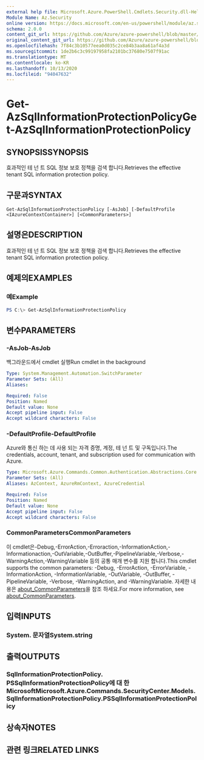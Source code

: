 ```yaml
---
external help file: Microsoft.Azure.PowerShell.Cmdlets.Security.dll-Help.xml
Module Name: Az.Security
online version: https://docs.microsoft.com/en-us/powershell/module/az.security/Get-AzSqlInformationProtectionPolicy
schema: 2.0.0
content_git_url: https://github.com/Azure/azure-powershell/blob/master/src/Security/Security/help/Get-AzSqlInformationProtectionPolicy.md
original_content_git_url: https://github.com/Azure/azure-powershell/blob/master/src/Security/Security/help/Get-AzSqlInformationProtectionPolicy.md
ms.openlocfilehash: 7f84c3b10577eea0d035c2ce84b3aa8a61af4a3d
ms.sourcegitcommit: 1de2b6c3c99197958fa2101bc37680e7507f91ac
ms.translationtype: MT
ms.contentlocale: ko-KR
ms.lasthandoff: 10/13/2020
ms.locfileid: "94047632"
---
```

# <span data-ttu-id="0ee72-101">Get-AzSqlInformationProtectionPolicy</span><span class="sxs-lookup"><span data-stu-id="0ee72-101">Get-AzSqlInformationProtectionPolicy</span></span>

## <span data-ttu-id="0ee72-102">SYNOPSIS</span><span class="sxs-lookup"><span data-stu-id="0ee72-102">SYNOPSIS</span></span>
<span data-ttu-id="0ee72-103">효과적인 테 넌 트 SQL 정보 보호 정책을 검색 합니다.</span><span class="sxs-lookup"><span data-stu-id="0ee72-103">Retrieves the effective tenant SQL information protection policy.</span></span>

## <span data-ttu-id="0ee72-104">구문과</span><span class="sxs-lookup"><span data-stu-id="0ee72-104">SYNTAX</span></span>

```
Get-AzSqlInformationProtectionPolicy [-AsJob] [-DefaultProfile <IAzureContextContainer>] [<CommonParameters>]
```

## <span data-ttu-id="0ee72-105">설명은</span><span class="sxs-lookup"><span data-stu-id="0ee72-105">DESCRIPTION</span></span>
<span data-ttu-id="0ee72-106">효과적인 테 넌 트 SQL 정보 보호 정책을 검색 합니다.</span><span class="sxs-lookup"><span data-stu-id="0ee72-106">Retrieves the effective tenant SQL information protection policy.</span></span>

## <span data-ttu-id="0ee72-107">예제의</span><span class="sxs-lookup"><span data-stu-id="0ee72-107">EXAMPLES</span></span>

### <span data-ttu-id="0ee72-108">예</span><span class="sxs-lookup"><span data-stu-id="0ee72-108">Example</span></span>
```powershell
PS C:\> Get-AzSqlInformationProtectionPolicy
```

## <span data-ttu-id="0ee72-109">변수</span><span class="sxs-lookup"><span data-stu-id="0ee72-109">PARAMETERS</span></span>

### <span data-ttu-id="0ee72-110">-AsJob</span><span class="sxs-lookup"><span data-stu-id="0ee72-110">-AsJob</span></span>
<span data-ttu-id="0ee72-111">백그라운드에서 cmdlet 실행</span><span class="sxs-lookup"><span data-stu-id="0ee72-111">Run cmdlet in the background</span></span>

```yaml
Type: System.Management.Automation.SwitchParameter
Parameter Sets: (All)
Aliases:

Required: False
Position: Named
Default value: None
Accept pipeline input: False
Accept wildcard characters: False
```

### <span data-ttu-id="0ee72-112">-DefaultProfile</span><span class="sxs-lookup"><span data-stu-id="0ee72-112">-DefaultProfile</span></span>
<span data-ttu-id="0ee72-113">Azure와 통신 하는 데 사용 되는 자격 증명, 계정, 테 넌 트 및 구독입니다.</span><span class="sxs-lookup"><span data-stu-id="0ee72-113">The credentials, account, tenant, and subscription used for communication with Azure.</span></span>

```yaml
Type: Microsoft.Azure.Commands.Common.Authentication.Abstractions.Core.IAzureContextContainer
Parameter Sets: (All)
Aliases: AzContext, AzureRmContext, AzureCredential

Required: False
Position: Named
Default value: None
Accept pipeline input: False
Accept wildcard characters: False
```

### <span data-ttu-id="0ee72-114">CommonParameters</span><span class="sxs-lookup"><span data-stu-id="0ee72-114">CommonParameters</span></span>
<span data-ttu-id="0ee72-115">이 cmdlet은-Debug,-ErrorAction,-Erroraction,-InformationAction,-Informationaction,-OutVariable,-OutBuffer,-PipelineVariable,-Verbose,-WarningAction,-WarningVariable 등의 공통 매개 변수를 지원 합니다.</span><span class="sxs-lookup"><span data-stu-id="0ee72-115">This cmdlet supports the common parameters: -Debug, -ErrorAction, -ErrorVariable, -InformationAction, -InformationVariable, -OutVariable, -OutBuffer, -PipelineVariable, -Verbose, -WarningAction, and -WarningVariable.</span></span> <span data-ttu-id="0ee72-116">자세한 내용은 [about_CommonParameters](http://go.microsoft.com/fwlink/?LinkID=113216)을 참조 하세요.</span><span class="sxs-lookup"><span data-stu-id="0ee72-116">For more information, see [about_CommonParameters](http://go.microsoft.com/fwlink/?LinkID=113216).</span></span>

## <span data-ttu-id="0ee72-117">입력</span><span class="sxs-lookup"><span data-stu-id="0ee72-117">INPUTS</span></span>

### <span data-ttu-id="0ee72-118">System. 문자열</span><span class="sxs-lookup"><span data-stu-id="0ee72-118">System.string</span></span>

## <span data-ttu-id="0ee72-119">출력</span><span class="sxs-lookup"><span data-stu-id="0ee72-119">OUTPUTS</span></span>

### <span data-ttu-id="0ee72-120">SqlInformationProtectionPolicy. PSSqlInformationProtectionPolicy에 대 한 Microsoft</span><span class="sxs-lookup"><span data-stu-id="0ee72-120">Microsoft.Azure.Commands.SecurityCenter.Models.SqlInformationProtectionPolicy.PSSqlInformationProtectionPolicy</span></span>

## <span data-ttu-id="0ee72-121">상속자</span><span class="sxs-lookup"><span data-stu-id="0ee72-121">NOTES</span></span>

## <span data-ttu-id="0ee72-122">관련 링크</span><span class="sxs-lookup"><span data-stu-id="0ee72-122">RELATED LINKS</span></span>
